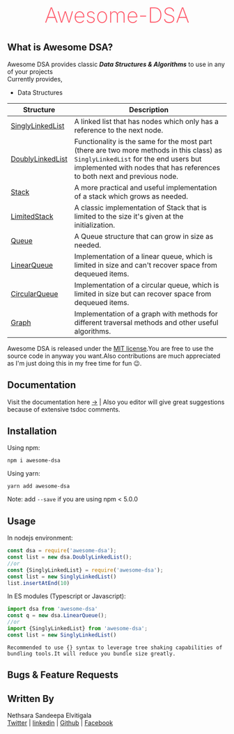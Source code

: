 <h1 style="color: #ff5566;text-align:center;font-weight: 200;font-size: 48px">Awesome-DSA</h1>

<h2>What is Awesome DSA?</h2>

Awesome DSA provides classic **_Data Structures & Algorithms_** to use in any of your projects  
Currently provides,

- Data Structures

| Structure             | Description                                                                                       |
| --------------------- | --------------------------------------------------------------------------------------------------|
| [SinglyLinkedList](https://nethrenial.github.io/awesome-dsa/classes/SinglyLinkedList.html)    | A linked list that has nodes which only has a reference to the next node.                         |
| [DoublyLinkedList](https://nethrenial.github.io/awesome-dsa/classes/DoublyLinkedList.html)    | Functionality is the same for the most part (there are two more methods in this class) as `SinglyLinkedList` for the end users but  implemented with nodes that has references to both next and previous node.                            |
| [Stack](https://nethrenial.github.io/awesome-dsa/classes/Stack.html)               | A more practical and useful implementation of a stack which grows as needed.                                      |
| [LimitedStack](https://nethrenial.github.io/awesome-dsa/classes/LimitedStack.html)        | A classic implementation of Stack that is limited to the size it's given at the initialization. |
| [Queue](https://nethrenial.github.io/awesome-dsa/classes/Queue.html)               | A Queue structure that can grow in size as needed.                           |
| [LinearQueue](https://nethrenial.github.io/awesome-dsa/classes/LinearQueue.html)         | Implementation of a linear queue, which is limited in size and can't recover space from dequeued items.              |
| [CircularQueue](https://nethrenial.github.io/awesome-dsa/classes/CircularQueue.html)       | Implementation of a circular queue, which is limited in size but can recover space from dequeued items.                                         |
| [Graph](https://nethrenial.github.io/awesome-dsa/classes/Graph.html)               | Implementation of a graph with methods for different traversal methods and other useful algorithms. |

Awesome DSA is released under the [MIT license](raw.githubusercontent.com/Nethrenial/awesome-dsa/doubly-linked-list/LICENSE).You are free to use the source code in anyway you want.Also contributions are much appreciated as I'm just doing this in my free time for fun 😉.

## Documentation

Visit the documentation here [&rightarrow;](https://nethrenial.github.io/awesome-dsa/modules.html) | Also you editor will give great suggestions because of extensive tsdoc comments.

## Installation

Using npm:

```shell
npm i awesome-dsa
```

Using yarn:

```shell
yarn add awesome-dsa
```

Note: add `--save` if you are using npm < 5.0.0

## Usage


In nodejs environment:

```js
const dsa = require('awesome-dsa');
const list = new dsa.DoublyLinkedList();
//or
const {SinglyLinkedList} = require('awesome-dsa');
const list = new SinglyLinkedList()
list.insertAtEnd(10)
```

In ES modules (Typescript or Javascript):

```ts
import dsa from 'awesome-dsa'
const q = new dsa.LinearQueue();
//or
import {SinglyLinkedList} from 'awesome-dsa';
const list = new SinglyLinkedList()
```

`
Recommended to use {} syntax to leverage tree shaking capabilities of bundling tools.It will reduce you bundle size greatly.
`

## Bugs & Feature Requests



## Written By  

Nethsara Sandeepa Elvitigala  
[Twitter](https://twitter.com/NethsaraE) | [linkedin](www.linkedin.com/in/nethsara-elvitigala) | [Github](https://github.com/Nethrenial) | [Facebook](https://facebook.com/nethsara.sandeepa)
